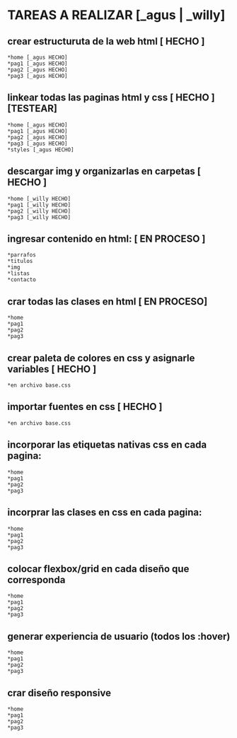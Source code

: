 # TAREAS A REALIZAR [_agus | _willy]
## crear estructuruta de la web html [ HECHO ]
    *home [_agus HECHO]
    *pag1 [_agus HECHO]
    *pag2 [_agus HECHO]
    *pag3 [_agus HECHO]
## linkear todas las paginas html y css [ HECHO ] [TESTEAR]
    *home [_agus HECHO]
    *pag1 [_agus HECHO]
    *pag2 [_agus HECHO]
    *pag3 [_agus HECHO]
    *styles [_agus HECHO]
## descargar img y organizarlas en carpetas [ HECHO ]
    *home [_willy HECHO]
    *pag1 [_willy HECHO]
    *pag2 [_willy HECHO]
    *pag3 [_willy HECHO]
## ingresar contenido en html:  [ EN PROCESO ]
    *parrafos
    *titulos
    *img
    *listas
    *contacto
## crar todas las clases en html [ EN PROCESO]
    *home
    *pag1
    *pag2
    *pag3
## crear paleta de colores en css y asignarle variables [ HECHO ]
    *en archivo base.css
## importar fuentes en css [ HECHO ]
    *en archivo base.css
## incorporar las etiquetas nativas css en cada pagina:
    *home
    *pag1
    *pag2
    *pag3
## incorprar las clases en css en cada pagina:
    *home
    *pag1
    *pag2
    *pag3
## colocar flexbox/grid en cada diseño que corresponda
    *home
    *pag1
    *pag2
    *pag3
## generar experiencia de usuario (todos los :hover)
    *home
    *pag1
    *pag2
    *pag3
## crar diseño responsive
    *home
    *pag1
    *pag2
    *pag3